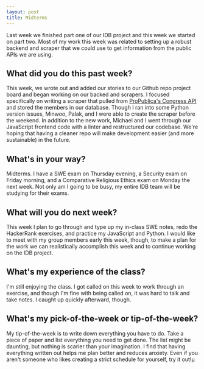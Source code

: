 ```yaml
---
layout: post
title: Midterms
---
```


Last week we finished part one of our IDB project and this week we started on part two. Most of my work this week was related to setting up a robust backend and scraper that we could use to get information from the public APIs we are using.

## What did you do this past week?
This week, we wrote out and added our stories to our Github repo project board and began working on our backed and scrapers. I focused specifically on writing a scraper that pulled from [ProPublica's Congress API](https://www.propublica.org/datastore/api/propublica-congress-api) and stored the members in our database. Though I ran into some Python version issues, Minwoo, Palak, and I were able to create the scraper before the weekend. In addition to the new work, Michael and I went through our JavaScript frontend code with a linter and restructured our codebase. We're hoping that having a cleaner repo will make development easier (and more sustainable) in the future.

## What's in your way?
Midterms. I have a SWE exam on Thursday evening, a Security exam on Friday morning, and a Comparative Religious Ethics exam on Monday the next week. Not only am I going to be busy, my entire IDB team will be studying for their exams.

## What will you do next week?
This week I plan to go through and type up my in-class SWE notes, redo the HackerRank exercises, and practice my JavaScript and Python. I would like to meet with my group members early this week, though, to make a plan for the work we can realistically accomplish this week and to continue working on the IDB project.

## What's my experience of the class?
I'm still enjoying the class. I got called on this week to work through an exercise, and though I'm fine with being called on, it was hard to talk and take notes. I caught up quickly afterward, though.

## What's my pick-of-the-week or tip-of-the-week?
My tip-of-the-week is to write down everything you have to do. Take a piece of paper and list everything you need to get done. The list might be daunting, but nothing is scarier than your imagination. I find that having everything written out helps me plan better and reduces anxiety. Even if you aren't someone who likes creating a strict schedule for yourself, try it out!µ
